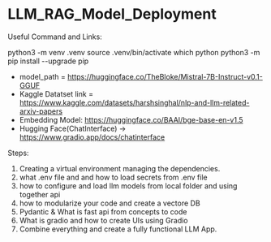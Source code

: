 # LLM_RAG_Model_Deployment

Useful Command and Links:

python3 -m venv .venv
source .venv/bin/activate
which python
python3 -m pip install --upgrade pip

- model_path = https://huggingface.co/TheBloke/Mistral-7B-Instruct-v0.1-GGUF
- Kaggle Datatset link = https://www.kaggle.com/datasets/harshsinghal/nlp-and-llm-related-arxiv-papers
- Embedding Model: https://huggingface.co/BAAI/bge-base-en-v1.5
- Hugging Face(ChatInterface) -> https://www.gradio.app/docs/chatinterface

Steps:
1. Creating a virtual environment managing the dependencies.
3. what .env file and and how to load secrets from .env file
4. how to configure and load llm models from local folder and using together api
5. how to modularize your code and create a vectore DB
6. Pydantic & What is fast api from concepts to code
8. What is gradio and how to create UIs using Gradio
9. Combine everything and create a fully functional LLM App.


